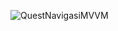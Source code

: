 ![QuestNavigasiMVVM](https://github.com/user-attachments/assets/ad477e6c-fe99-4590-9965-71e01cddadff)
